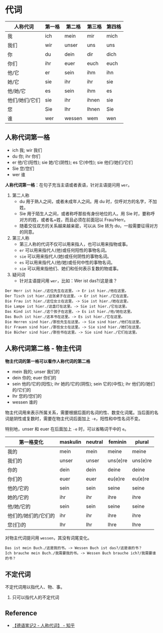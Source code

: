 # 代词

| 人称代词 | 第一格 | 第二格 | 第三格 | 第四格 |
| --- | --- | --- | --- | --- |
| 我 | ich | mein | mir | mich |
| 我们 | wir | unser | uns | uns |
| 你 | du | dein | dir | dich |
| 你们 | ihr | euer | euch | euch |
| 他/它 | er | sein | ihm | ihn |
| 她/它 | sie | ihr | ihr | sie |
| 他/她/它 | es | sein | ihm | es |
| 他们/她们/它们 | sie | ihr | ihnen | sie |
| 您 | Sie | Ihr | Ihnen | Sie |
| 谁 | wer | wessen | wem | wen |

## 人称代词第一格

- ich 我; wir 我们
- du 你; ihr 你们
- er 他/它(阳性); sie 她/它(阴性); es 它(中性); sie 他们/她们/它们
- Sie 您/您们
- wer 谁

**人称代词第一格**：在句子充当主语或者表语，针对主语提问用 `wer`。

1. 第二人称
   - du 用于熟人之间，或者未成年人之间。用 du 时，仅呼对方的名字，不加姓。
   - Sie 用于陌生人之间，或者称呼那些有身份地位的人。用 Sie 时，要称呼对方的姓，或者名+姓，而且必须在前面冠以 Frau/Herr。
   - 随着交往双方的关系越来越亲密，可以从 Sie 转为 du，一般需要征得对方的同意。
2. 第三人称
   - 第三人称的代词不仅可以用来指人，也可以用来指物或事。
   - `er` 可以用来指代人(他)或任何阳性的事物名词。
   - `sie` 可以用来指代人(她)或任何阴性的事物名词。
   - `es` 可以用来指代人(他/她)或任何中性的事物名词。
   - `sie` 可以用来指他们、她们和任何表示复数的物或事。
3. 疑问词
   - 针对主语提问用 `wer`，比如：Wer ist das?/这是谁？

```german
Der Herr ist hier./这位先生在这里。-> Er ist hier./他在这里。
Der Tisch ist hier./这张桌子在这里。-> Er ist hier./它在这里。
Die Frau ist hier./这位女士在这里。-> Sie ist hier./她在这里。
Die Lampe ist hier./这盏灯在这里。-> Sie ist hier./它在这里。
Das Kind ist hier./这个孩子在这里。-> Es ist hier./他/她在这里。
Das Buch ist hier./这本书在这里。-> Es ist hier./它在这里。
Die Herren sind hier./那些先生在这里。-> Sie sind hier./他们在这里。
Dir Frauen sind hier./那些女士在这里。-> Sie sind hier./她们在这里。
Die Bücher sind hier./那些书在这里。-> Sie sind hier./它们在这里。
```

## 人称代词第二格 - 物主代词

**物主代词的第一格可以看作人称代词的第二格**

- mein 我的; unser 我们的
- dein 你的; euer 你们的
- sein 他的/它的(阳性); ihr 她的/它的(阴性); sein 它的(中性); ihr 他们的/她们的/它们的
- Ihr 您的/您们的
- wessen 谁的

物主代词用来表示所属关系，需要根据后面的名词的性、数变化词尾。当后面的名词是阴性或复数时，需要在物主代词后面加上 `-e`，阳性和中性名词不变。

特别地，unser 和 euer 在后面加上 `-e` 时，可以省略词干中的 `e`。

| 第一格变化 | maskulin | neutral | feminin | plural |
| --- | --- | --- | --- | --- |
| 我的 | mein | mein | meine | meine |
| 我们的 | unser | unser | uns(e)re | uns(e)re |
| 你的 | dein | dein | deine | deine |
| 你们的 | euer | euer | eu(e)re | eu(e)re |
| 他的/它的 | sein | sein | seine | seine |
| 她的/它的 | ihr | ihr | ihre | ihre |
| 他/她/它的 | sein | sein | seine | seine |
| 他们的/她们的/它们的 | ihr | ihr | ihre | ihre |
| 您(们)的 | Ihr | Ihr | Ihre | Ihre |

对物主代词提问用 `wessen`，其没有词尾变化。

```german
Das ist mein Buch./这是我的书。-> Wessen Buch ist das?/这是谁的书？
Ich brauche mein Buch./我需要我的书。-> Wessen Buch brauche ich?/我需要谁的书？
```

## 不定代词

不定代词用以指代人、物、事。

1. 只可以指代人的不定代词

## Reference

- [【德语笔记2 - 人称代词】 - 知乎](https://zhuanlan.zhihu.com/p/114301196)
